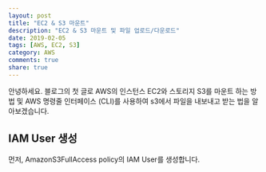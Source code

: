 ```yaml
---
layout: post
title: "EC2 & S3 마운트"
description: "EC2 & S3 마운트 및 파일 업로드/다운로드"
date: 2019-02-05
tags: [AWS, EC2, S3]
category: AWS
comments: true
share: true
---
```

안녕하세요. 블로그의 첫 글로 AWS의 인스턴스 EC2와 스토리지 S3를 마운트 하는 방법 및 AWS 명령줄 인터페이스 (CLI)를 사용하여 s3에서 파일을 내보내고 받는 법을 알아보겠습니다.

## IAM User 생성
먼저, AmazonS3FullAccess policy의 IAM User를 생성합니다.

